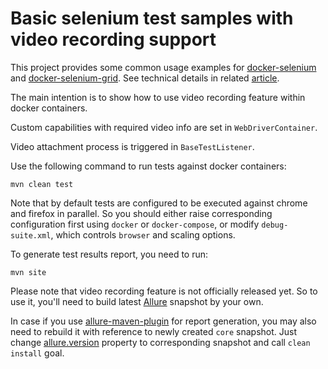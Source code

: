 # Basic selenium test samples with video recording support
This project provides some common usage examples for [docker-selenium](https://github.com/sskorol/docker-selenium) and [docker-selenium-grid](https://github.com/sskorol/docker-selenium-grid). See technical details in related [article](http://qa-automation-notes.blogspot.com/2016/04/docker-selenium-and-bit-of-allure-how.html).

The main intention is to show how to use video recording feature within docker containers.

Custom capabilities with required video info are set in `WebDriverContainer`.

Video attachment process is triggered in `BaseTestListener`.

Use the following command to run tests against docker containers:
```
mvn clean test
```
Note that by default tests are configured to be executed against chrome and firefox in parallel. So you should either raise corresponding configuration first using `docker` or `docker-compose`, or modify `debug-suite.xml`, which controls `browser` and scaling options.

To generate test results report, you need to run:
```
mvn site
```
Please note that video recording feature is not officially released yet. So to use it, you'll need to build latest [Allure](https://github.com/allure-framework/allure-core) snapshot by your own.

In case if you use [allure-maven-plugin](https://github.com/allure-framework/allure-maven-plugin) for report generation, you may also need to rebuild it with reference to newly created `core` snapshot. Just change [allure.version](https://github.com/allure-framework/allure-maven-plugin/blob/master/src/main/java/ru/yandex/qatools/allure/report/AllureResolveMojo.java) property to corresponding snapshot and call `clean install` goal.
